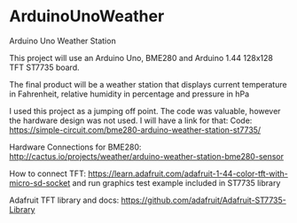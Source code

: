 # ArduinoUnoWeather
Arduino Uno Weather Station

This project will use an Arduino Uno, BME280 and Arduino 1.44 128x128 TFT ST7735 board. 

 

The final product will be a weather station that displays current temperature in Fahrenheit, relative humidity in percentage and pressure in hPa 

 

I used this project as a jumping off point. The code was valuable, however the hardware design was not used. I will have a link for that: 
Code: https://simple-circuit.com/bme280-arduino-weather-station-st7735/ 

Hardware Connections for BME280: http://cactus.io/projects/weather/arduino-weather-station-bme280-sensor 

How to connect TFT: https://learn.adafruit.com/adafruit-1-44-color-tft-with-micro-sd-socket and run graphics test example included in ST7735 library 

 

Adafruit TFT library and docs: https://github.com/adafruit/Adafruit-ST7735-Library 
